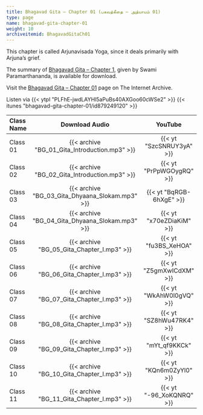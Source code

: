 ```yaml
---
title: Bhagavad Gita – Chapter 01 (பகவத்கீதை – அத்யாயம் 01)
type: page
name: bhagavad-gita-chapter-01
weight: 10
archiveitemid: BhagavadGitaCh01
---
```


This chapter is called Arjunavisada Yoga, since it deals primarily with Arjuna’s grief.

The summary of [Bhagavad Gita – Chapter 1](https://media.poornalayam.org/download/BhagavadGitaSummary/BG_01.pdf), given by Swami Paramarthananda, is available for download.

Visit the [Bhagavad Gita – Chapter 01](https://archive.org/details/BhagavadGitaCh01) page on The Internet Archive.


Listen via {{< ytpl "PLFhE-jwdLAYHl5aPuBs40AXGoo60cWSe2" >}} {{< itunes "bhagavad-gita-chapter-01/id879249120" >}}

Class Name | Download Audio | YouTube
:---|:---:|:---:
Class 01 | {{< archive "BG_01_Gita_Introduction.mp3" >}} | {{< yt "SzcSNRUY3yA" >}}
Class 02 | {{< archive "BG_02_Gita_Introduction.mp3" >}} | {{< yt "PrPpWGOygRQ" >}}
Class 03 | {{< archive "BG_03_Gita_Dhyaana_Slokam.mp3" >}} | {{< yt "BqRGB-6hXgE" >}}
Class 04 | {{< archive "BG_04_Gita_Dhyaana_Slokam.mp3" >}} | {{< yt "x70eZDiaKiM" >}}
Class 05 | {{< archive "BG_05_Gita_Chapter_I.mp3" >}} | {{< yt "fu3BS_XeHOA" >}}
Class 06 | {{< archive "BG_06_Gita_Chapter_I.mp3" >}} | {{< yt "Z5gmXwICdXM" >}}
Class 07 | {{< archive "BG_07_Gita_Chapter_I.mp3" >}} | {{< yt "WkAhW0l0gVQ" >}}
Class 08 | {{< archive "BG_08_Gita_Chapter_I.mp3" >}} | {{< yt "SZ8hWu47RK4" >}}
Class 09 | {{< archive "BG_09_Gita_Chapter_I.mp3" >}} | {{< yt "mYt_qf9KKCk" >}}
Class 10 | {{< archive "BG_10_Gita_Chapter_I.mp3" >}} | {{< yt "KQn6m0ZyYl0" >}}
Class 11 | {{< archive "BG_11_Gita_Chapter_I.mp3" >}} | {{< yt "-96_XoKQNRQ" >}}
